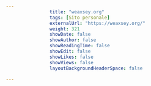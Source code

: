 ---
                title: "weaxsey.org"
                tags: [Sito personale]
                externalUrl: "https://weaxsey.org/"
                weight: 321
                showDate: false
                showAuthor: false
                showReadingTime: false
                showEdit: false
                showLikes: false
                showViews: false
                layoutBackgroundHeaderSpace: false
                ---

